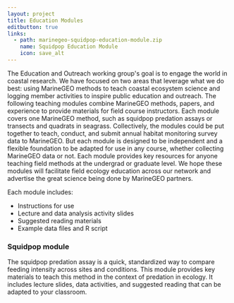 ```yaml
---
layout: project
title: Education Modules
editbutton: true
links:
  - path: marinegeo-squidpop-education-module.zip
    name: Squidpop Education Module
    icon: save_alt
---
```

  
The Education and Outreach working group's goal is to engage the world in coastal research. We have focused on two areas that leverage what we do best: using MarineGEO methods to teach coastal ecosystem science and logging member activities to inspire public education and outreach. The following teaching modules combine MarineGEO methods, papers, and experience to provide materials for field course instructors. Each module covers one MarineGEO method, such as squidpop predation assays or transects and quadrats in seagrass. Collectively, the modules could be put together to teach, conduct, and submit annual habitat monitoring survey data to MarineGEO. But each module is designed to be independent and a flexible foundation to be adapted for use in any course, whether collecting MarineGEO data or not. Each module provides key resources for anyone teaching field methods at the undergrad or graduate level. We hope these modules will facilitate field ecology education across our network and advertise the great science being done by MarineGEO partners.    

Each module includes:  

* Instructions for use  
* Lecture and data analysis activity slides  
* Suggested reading materials  
* Example data files and R script  

### Squidpop module

The squidpop predation assay is a quick, standardized way to compare feeding intensity across sites and conditions. This module provides key materials to teach this method in the context of predation in ecology. It includes lecture slides, data activities, and suggested reading that can be adapted to your classroom.
